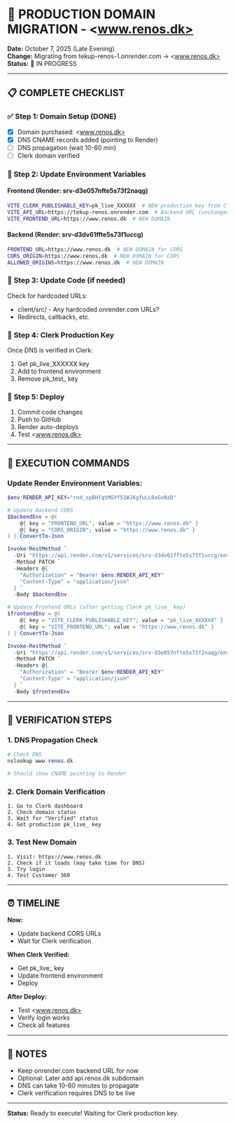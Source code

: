 # 🎯 PRODUCTION DOMAIN MIGRATION - <www.renos.dk>

**Date:** October 7, 2025 (Late Evening)  
**Change:** Migrating from tekup-renos-1.onrender.com → <www.renos.dk>  
**Status:** 🔄 IN PROGRESS

---

## 📋 COMPLETE CHECKLIST

### ✅ **Step 1: Domain Setup (DONE)**
- [x] Domain purchased: <www.renos.dk>
- [x] DNS CNAME records added (pointing to Render)
- [ ] DNS propagation (wait 10-60 min)
- [ ] Clerk domain verified

### 🔄 **Step 2: Update Environment Variables**

#### **Frontend (Render: srv-d3e057nfte5s73f2naqg)**
```bash
VITE_CLERK_PUBLISHABLE_KEY=pk_live_XXXXXX  # NEW production key from Clerk
VITE_API_URL=https://tekup-renos.onrender.com  # Backend URL (unchanged for now)
VITE_FRONTEND_URL=https://www.renos.dk  # NEW DOMAIN
```

#### **Backend (Render: srv-d3dv61ffte5s73f1uccg)**
```bash
FRONTEND_URL=https://www.renos.dk  # NEW DOMAIN for CORS
CORS_ORIGIN=https://www.renos.dk  # NEW DOMAIN for CORS
ALLOWED_ORIGINS=https://www.renos.dk  # NEW DOMAIN
```

### 🔄 **Step 3: Update Code (if needed)**

Check for hardcoded URLs:
- client/src/ - Any hardcoded onrender.com URLs?
- Redirects, callbacks, etc.

### 🔄 **Step 4: Clerk Production Key**

Once DNS is verified in Clerk:
1. Get pk_live_XXXXXX key
2. Add to frontend environment
3. Remove pk_test_ key

### 🔄 **Step 5: Deploy**

1. Commit code changes
2. Push to GitHub
3. Render auto-deploys
4. Test <www.renos.dk>

---

## 🚀 EXECUTION COMMANDS

### **Update Render Environment Variables:**

```powershell
$env:RENDER_API_KEY="rnd_spBHfqtMGYf51WJKgfuLL0aGvNzD"

# Update Backend CORS
$backendEnv = @(
    @{ key = "FRONTEND_URL"; value = "https://www.renos.dk" }
    @{ key = "CORS_ORIGIN"; value = "https://www.renos.dk" }
) | ConvertTo-Json

Invoke-RestMethod `
  -Uri "https://api.render.com/v1/services/srv-d3dv61ffte5s73f1uccg/env-vars" `
  -Method PATCH `
  -Headers @{
    "Authorization" = "Bearer $env:RENDER_API_KEY"
    "Content-Type" = "application/json"
  } `
  -Body $backendEnv

# Update Frontend URLs (after getting Clerk pk_live_ key)
$frontendEnv = @(
    @{ key = "VITE_CLERK_PUBLISHABLE_KEY"; value = "pk_live_XXXXXX" }  # Replace!
    @{ key = "VITE_FRONTEND_URL"; value = "https://www.renos.dk" }
) | ConvertTo-Json

Invoke-RestMethod `
  -Uri "https://api.render.com/v1/services/srv-d3e057nfte5s73f2naqg/env-vars" `
  -Method PATCH `
  -Headers @{
    "Authorization" = "Bearer $env:RENDER_API_KEY"
    "Content-Type" = "application/json"
  } `
  -Body $frontendEnv
```

---

## 🧪 VERIFICATION STEPS

### **1. DNS Propagation Check**
```powershell
# Check DNS
nslookup www.renos.dk

# Should show CNAME pointing to Render
```

### **2. Clerk Domain Verification**
```
1. Go to Clerk dashboard
2. Check domain status
3. Wait for "Verified" status
4. Get production pk_live_ key
```

### **3. Test New Domain**
```
1. Visit: https://www.renos.dk
2. Check if it loads (may take time for DNS)
3. Try login
4. Test Customer 360
```

---

## ⏰ TIMELINE

**Now:**
- Update backend CORS URLs
- Wait for Clerk verification

**When Clerk Verified:**
- Get pk_live_ key
- Update frontend environment
- Deploy

**After Deploy:**
- Test <www.renos.dk>
- Verify login works
- Check all features

---

## 📝 NOTES

- Keep onrender.com backend URL for now
- Optional: Later add api.renos.dk subdomain
- DNS can take 10-60 minutes to propagate
- Clerk verification requires DNS to be live

---

**Status:** Ready to execute! Waiting for Clerk production key.
